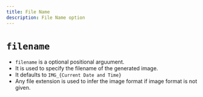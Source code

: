 ```yaml
---
title: File Name
description: File Name option
---
```


# `filename`

* `filename` is a optional positional arguument.
* It is used to specify the filename of the generated image.
* It defaults to `IMG_{Current Date and Time}`
* Any file extension is used to infer the image format if image format is not given.

